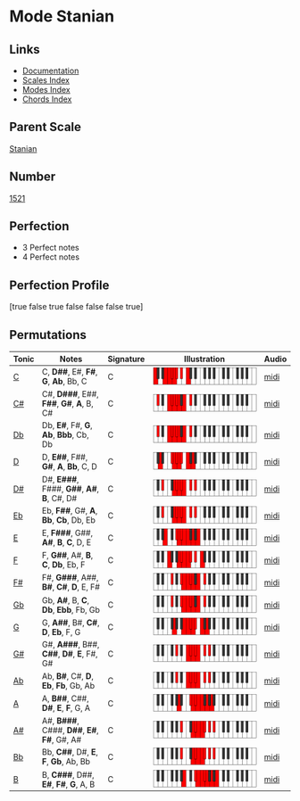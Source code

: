 # Mode Stanian

## Links

- [Documentation](index.md)
- [Scales Index](Scales.md)
- [Modes Index](Modes.md)
- [Chords Index](Chords.md)

## Parent Scale

[Stanian](ScaleStanian.md)

## Number

[1521](https://ianring.com/musictheory/scales/1521)

## Perfection

- 3 Perfect notes
- 4 Perfect notes

## Perfection Profile

[true false true false false false true]

## Permutations

| Tonic | Notes | Signature | Illustration | Audio |
|-------|-------|-----------|--------------|-------|
| [C](ModeCNaturalStanian.md) | C, **D##**, E#, **F#**, **G**, **Ab**, Bb, C | C | ![CNaturalStanian](ModeCNaturalStanian.png) | [midi](https://github.com/edipermadi/music/blob/main/docs/ModeCNaturalStanian.mid?raw=true) |
| [C#](ModeCSharpStanian.md) | C#, **D###**, E##, **F##**, **G#**, **A**, B, C# | C | ![CSharpStanian](ModeCSharpStanian.png) | [midi](https://github.com/edipermadi/music/blob/main/docs/ModeCSharpStanian.mid?raw=true) |
| [Db](ModeDFlatStanian.md) | Db, **E#**, F#, **G**, **Ab**, **Bbb**, Cb, Db | C | ![DFlatStanian](ModeDFlatStanian.png) | [midi](https://github.com/edipermadi/music/blob/main/docs/ModeDFlatStanian.mid?raw=true) |
| [D](ModeDNaturalStanian.md) | D, **E##**, F##, **G#**, **A**, **Bb**, C, D | C | ![DNaturalStanian](ModeDNaturalStanian.png) | [midi](https://github.com/edipermadi/music/blob/main/docs/ModeDNaturalStanian.mid?raw=true) |
| [D#](ModeDSharpStanian.md) | D#, **E###**, F###, **G##**, **A#**, **B**, C#, D# | C | ![DSharpStanian](ModeDSharpStanian.png) | [midi](https://github.com/edipermadi/music/blob/main/docs/ModeDSharpStanian.mid?raw=true) |
| [Eb](ModeEFlatStanian.md) | Eb, **F##**, G#, **A**, **Bb**, **Cb**, Db, Eb | C | ![EFlatStanian](ModeEFlatStanian.png) | [midi](https://github.com/edipermadi/music/blob/main/docs/ModeEFlatStanian.mid?raw=true) |
| [E](ModeENaturalStanian.md) | E, **F###**, G##, **A#**, **B**, **C**, D, E | C | ![ENaturalStanian](ModeENaturalStanian.png) | [midi](https://github.com/edipermadi/music/blob/main/docs/ModeENaturalStanian.mid?raw=true) |
| [F](ModeFNaturalStanian.md) | F, **G##**, A#, **B**, **C**, **Db**, Eb, F | C | ![FNaturalStanian](ModeFNaturalStanian.png) | [midi](https://github.com/edipermadi/music/blob/main/docs/ModeFNaturalStanian.mid?raw=true) |
| [F#](ModeFSharpStanian.md) | F#, **G###**, A##, **B#**, **C#**, **D**, E, F# | C | ![FSharpStanian](ModeFSharpStanian.png) | [midi](https://github.com/edipermadi/music/blob/main/docs/ModeFSharpStanian.mid?raw=true) |
| [Gb](ModeGFlatStanian.md) | Gb, **A#**, B, **C**, **Db**, **Ebb**, Fb, Gb | C | ![GFlatStanian](ModeGFlatStanian.png) | [midi](https://github.com/edipermadi/music/blob/main/docs/ModeGFlatStanian.mid?raw=true) |
| [G](ModeGNaturalStanian.md) | G, **A##**, B#, **C#**, **D**, **Eb**, F, G | C | ![GNaturalStanian](ModeGNaturalStanian.png) | [midi](https://github.com/edipermadi/music/blob/main/docs/ModeGNaturalStanian.mid?raw=true) |
| [G#](ModeGSharpStanian.md) | G#, **A###**, B##, **C##**, **D#**, **E**, F#, G# | C | ![GSharpStanian](ModeGSharpStanian.png) | [midi](https://github.com/edipermadi/music/blob/main/docs/ModeGSharpStanian.mid?raw=true) |
| [Ab](ModeAFlatStanian.md) | Ab, **B#**, C#, **D**, **Eb**, **Fb**, Gb, Ab | C | ![AFlatStanian](ModeAFlatStanian.png) | [midi](https://github.com/edipermadi/music/blob/main/docs/ModeAFlatStanian.mid?raw=true) |
| [A](ModeANaturalStanian.md) | A, **B##**, C##, **D#**, **E**, **F**, G, A | C | ![ANaturalStanian](ModeANaturalStanian.png) | [midi](https://github.com/edipermadi/music/blob/main/docs/ModeANaturalStanian.mid?raw=true) |
| [A#](ModeASharpStanian.md) | A#, **B###**, C###, **D##**, **E#**, **F#**, G#, A# | C | ![ASharpStanian](ModeASharpStanian.png) | [midi](https://github.com/edipermadi/music/blob/main/docs/ModeASharpStanian.mid?raw=true) |
| [Bb](ModeBFlatStanian.md) | Bb, **C##**, D#, **E**, **F**, **Gb**, Ab, Bb | C | ![BFlatStanian](ModeBFlatStanian.png) | [midi](https://github.com/edipermadi/music/blob/main/docs/ModeBFlatStanian.mid?raw=true) |
| [B](ModeBNaturalStanian.md) | B, **C###**, D##, **E#**, **F#**, **G**, A, B | C | ![BNaturalStanian](ModeBNaturalStanian.png) | [midi](https://github.com/edipermadi/music/blob/main/docs/ModeBNaturalStanian.mid?raw=true) |
